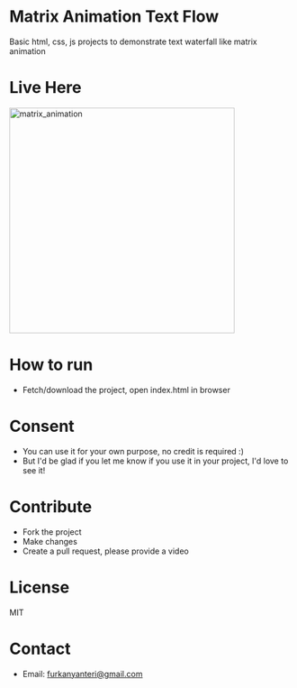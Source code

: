 # Matrix Animation Text Flow
Basic html, css, js projects to demonstrate text waterfall like matrix animation 
# Live Here
<a href="https://furkanyanteri1.github.io/matrix-animation-text-flow/">
    <img src="https://github.com/furkanYanteri1/matrix-animation-text-flow/assets/59139373/ccef183d-5e30-4a69-85c0-4f0d5e4fee73" alt="matrix_animation" width="400">
</a>

# How to run
- Fetch/download the project, open index.html in browser
# Consent 
- You can use it for your own purpose, no credit is required :)
- But I'd be glad if you let me know if you use it in your project, I'd love to see it!
# Contribute
- Fork the project
- Make changes
- Create a pull request, please provide a video
# License
MIT
# Contact
- Email: furkanyanteri@gmail.com
